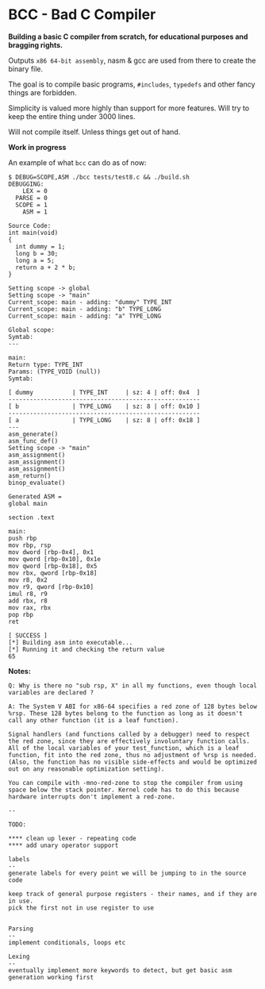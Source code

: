 # BCC - Bad C Compiler

**Building a basic C compiler from scratch, for educational purposes and bragging rights.**

Outputs `x86 64-bit assembly`, nasm & gcc are used from there to create the binary file.

The goal is to compile basic programs, `#includes`, `typedefs` and other fancy things are forbidden.

Simplicity is valued more highly than support for more features. Will try to keep the entire thing under 3000 lines.

Will not compile itself. Unless things get out of hand.

**Work in progress**

An example of what `bcc` can do as of now:

```
$ DEBUG=SCOPE,ASM ./bcc tests/test8.c && ./build.sh
DEBUGGING:
    LEX = 0
  PARSE = 0
  SCOPE = 1
    ASM = 1

Source Code:
int main(void)
{
  int dummy = 1;
  long b = 30;
  long a = 5;
  return a + 2 * b;
}

Setting scope -> global
Setting scope -> "main"
Current_scope: main - adding: "dummy" TYPE_INT
Current_scope: main - adding: "b" TYPE_LONG
Current_scope: main - adding: "a" TYPE_LONG

Global scope:
Symtab:
---

main:
Return type: TYPE_INT
Params: (TYPE_VOID (null))
Symtab:

[ dummy           | TYPE_INT     | sz: 4 | off: 0x4  ]
------------------------------------------------------
[ b               | TYPE_LONG    | sz: 8 | off: 0x10 ]
------------------------------------------------------
[ a               | TYPE_LONG    | sz: 8 | off: 0x18 ]
---
asm_generate()
asm_func_def()
Setting scope -> "main"
asm_assignment()
asm_assignment()
asm_assignment()
asm_return()
binop_evaluate()

Generated ASM =
global main

section .text

main:
push rbp
mov rbp, rsp
mov dword [rbp-0x4], 0x1
mov qword [rbp-0x10], 0x1e
mov qword [rbp-0x18], 0x5
mov rbx, qword [rbp-0x18]
mov r8, 0x2
mov r9, qword [rbp-0x10]
imul r8, r9
add rbx, r8
mov rax, rbx
pop rbp
ret

[ SUCCESS ]
[*] Building asm into executable...
[*] Running it and checking the return value
65
```


**Notes:**

```
Q: Why is there no "sub rsp, X" in all my functions, even though local variables are declared ?

A: The System V ABI for x86-64 specifies a red zone of 128 bytes below %rsp. These 128 bytes belong to the function as long as it doesn't call any other function (it is a leaf function).

Signal handlers (and functions called by a debugger) need to respect the red zone, since they are effectively involuntary function calls.
All of the local variables of your test_function, which is a leaf function, fit into the red zone, thus no adjustment of %rsp is needed. (Also, the function has no visible side-effects and would be optimized out on any reasonable optimization setting).

You can compile with -mno-red-zone to stop the compiler from using space below the stack pointer. Kernel code has to do this because hardware interrupts don't implement a red-zone.

--

TODO:

**** clean up lexer - repeating code
**** add unary operator support

labels
--
generate labels for every point we will be jumping to in the source code

keep track of general purpose registers - their names, and if they are in use.
pick the first not in use register to use


Parsing
--
implement conditionals, loops etc

Lexing
--
eventually implement more keywords to detect, but get basic asm generation working first

```
